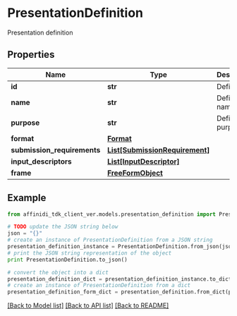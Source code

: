 # PresentationDefinition

Presentation definition

## Properties

| Name                        | Type                                                        | Description        | Notes      |
| --------------------------- | ----------------------------------------------------------- | ------------------ | ---------- |
| **id**                      | **str**                                                     | Definition id      |
| **name**                    | **str**                                                     | Definition name    | [optional] |
| **purpose**                 | **str**                                                     | Definition purpose | [optional] |
| **format**                  | [**Format**](Format.md)                                     |                    | [optional] |
| **submission_requirements** | [**List[SubmissionRequirement]**](SubmissionRequirement.md) |                    | [optional] |
| **input_descriptors**       | [**List[InputDescriptor]**](InputDescriptor.md)             |                    |
| **frame**                   | [**FreeFormObject**](FreeFormObject.md)                     |                    | [optional] |

## Example

```python
from affinidi_tdk_client_ver.models.presentation_definition import PresentationDefinition

# TODO update the JSON string below
json = "{}"
# create an instance of PresentationDefinition from a JSON string
presentation_definition_instance = PresentationDefinition.from_json(json)
# print the JSON string representation of the object
print PresentationDefinition.to_json()

# convert the object into a dict
presentation_definition_dict = presentation_definition_instance.to_dict()
# create an instance of PresentationDefinition from a dict
presentation_definition_form_dict = presentation_definition.from_dict(presentation_definition_dict)
```

[[Back to Model list]](../README.md#documentation-for-models) [[Back to API list]](../README.md#documentation-for-api-endpoints) [[Back to README]](../README.md)
